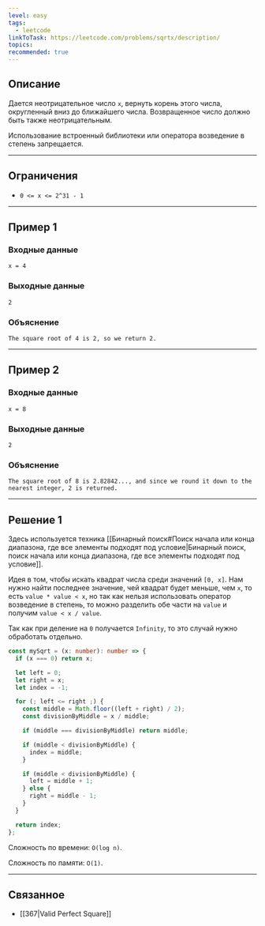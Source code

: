 ```yaml
---
level: easy
tags:
  - leetcode
linkToTask: https://leetcode.com/problems/sqrtx/description/
topics: 
recommended: true
---
```

## Описание

Дается неотрицательное число `x`, вернуть корень этого числа, округленный вниз до ближайшего числа. Возвращенное число должно быть также неотрицательным.

Использование встроенный библиотеки или оператора возведение в степень запрещается.

---
## Ограничения

- `0 <= x <= 2^31 - 1`

---
## Пример 1

### Входные данные

```
x = 4
```
### Выходные данные

```
2
```
### Объяснение

```
The square root of 4 is 2, so we return 2.
```

---
## Пример 2

### Входные данные

```
x = 8
```
### Выходные данные

```
2
```
### Объяснение

```
The square root of 8 is 2.82842..., and since we round it down to the nearest integer, 2 is returned.
```

---
## Решение 1

Здесь используется техника [[Бинарный поиск#Поиск начала или конца диапазона, где все элементы подходят под условие|Бинарный поиск, поиск начала или конца диапазона, где все элементы подходят под условие]].

Идея в том, чтобы искать квадрат числа среди значений `[0, x]`. Нам нужно найти последнее значение, чей квадрат будет меньше, чем `x`, то есть `value * value < x`, но так как нельзя использовать оператор возведение в степень, то можно разделить обе части на `value` и получим `value < x / value`.

Так как при деление на `0` получается `Infinity`, то это случай нужно обработать отдельно.

```typescript
const mySqrt = (x: number): number => {
  if (x === 0) return x;

  let left = 0;
  let right = x;
  let index = -1;

  for (; left <= right ;) {
    const middle = Math.floor((left + right) / 2);
    const divisionByMiddle = x / middle;

    if (middle === divisionByMiddle) return middle;

    if (middle < divisionByMiddle) {
      index = middle;
    }

    if (middle < divisionByMiddle) {
      left = middle + 1;
    } else {
      right = middle - 1;
    }
  }

  return index;
};
```

Сложность по времени: `O(log n)`.

Сложность по памяти: `O(1)`.

---
## Связанное

- [[367|Valid Perfect Square]]